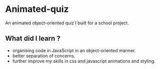 # Animated-quiz
An animated object-oriented quiz I built for a school project.
## What did I learn ?  
- organising code in JavaScript in an object-oriented manner.  
- better separation of concerns.  
- further improve my skills in css and javascript animations and styling.  
